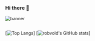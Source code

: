 ### Hi there 👋
![banner](https://user-images.githubusercontent.com/55831515/163695090-bfd32134-1ad3-4da5-9bdc-33a74a096111.jpg)
##
[![Top Langs](https://github-readme-stats.vercel.app/api/top-langs/?username=bjornsiv&theme=nord&hide=makefile,cmake)]
[![robvold's GitHub stats](https://github-readme-stats.vercel.app/api?username=bjornsiv&hide=issues&count_private=true&theme=nord)]

<!--
**bjornsiv/bjornsiv** is a ✨ _special_ ✨ repository because its `README.md` (this file) appears on your GitHub profile.

Here are some ideas to get you started:

- 🔭 I’m currently working on ...
- 🌱 I’m currently learning ...
- 👯 I’m looking to collaborate on ...
- 🤔 I’m looking for help with ...
- 💬 Ask me about ...
- 📫 How to reach me: ...
- 😄 Pronouns: ...
- ⚡ Fun fact: ...
-->
